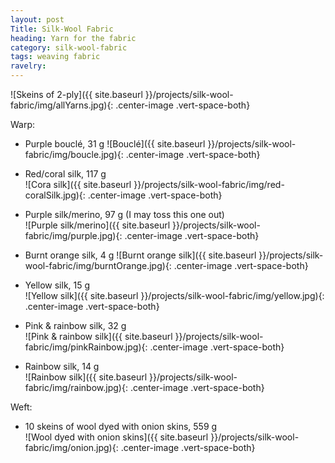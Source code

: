 ```yaml
---
layout: post
Title: Silk-Wool Fabric
heading: Yarn for the fabric
category: silk-wool-fabric
tags: weaving fabric
ravelry: 
---
```

![Skeins of 2-ply]({{ site.baseurl }}/projects/silk-wool-fabric/img/allYarns.jpg){: .center-image .vert-space-both}

Warp:

- Purple bouclé, 31 g
![Bouclé]({{ site.baseurl }}/projects/silk-wool-fabric/img/boucle.jpg){: .center-image .vert-space-both}

- Red/coral silk, 117 g  
![Cora silk]({{ site.baseurl }}/projects/silk-wool-fabric/img/red-coralSilk.jpg){: .center-image .vert-space-both}

- Purple silk/merino, 97 g (I may toss this one out)  
![Purple silk/merino]({{ site.baseurl }}/projects/silk-wool-fabric/img/purple.jpg){: .center-image .vert-space-both}

- Burnt orange silk, 4 g
![Burnt orange silk]({{ site.baseurl }}/projects/silk-wool-fabric/img/burntOrange.jpg){: .center-image .vert-space-both}

- Yellow silk, 15 g  
![Yellow silk]({{ site.baseurl }}/projects/silk-wool-fabric/img/yellow.jpg){: .center-image .vert-space-both}

- Pink & rainbow silk, 32 g  
![Pink & rainbow silk]({{ site.baseurl }}/projects/silk-wool-fabric/img/pinkRainbow.jpg){: .center-image .vert-space-both}

- Rainbow silk, 14 g  
![Rainbow silk]({{ site.baseurl }}/projects/silk-wool-fabric/img/rainbow.jpg){: .center-image .vert-space-both}

Weft:

- 10 skeins of wool dyed with onion skins, 559 g  
![Wool dyed with onion skins]({{ site.baseurl }}/projects/silk-wool-fabric/img/onion.jpg){: .center-image .vert-space-both}